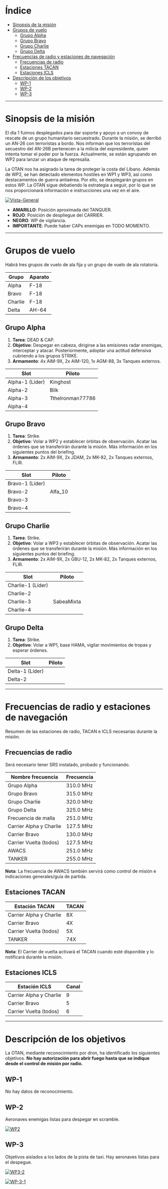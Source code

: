 # Índice

- [Sinopsis de la misión](#sinopsis-de-la-misión)
- [Grupos de vuelo](#grupos-de-vuelo)
  - [Grupo Alpha](#grupo-alpha)
  - [Grupo Bravo](#grupo-bravo)
  - [Grupo Charlie](#grupo-charlie)
  - [Grupo Delta](#grupo-delta)
- [Frecuencias de radio y estaciones de navegación](#frecuencias-de-radio-y-estaciones-de-navegación)
  - [Frecuencias de radio](#frecuencias-de-radio)
  - [Estaciones TACAN](#estaciones-tacan)
  - [Estaciones ICLS](#estaciones-icls)
- [Descripción de los objetivos](#descripción-de-los-objetivos)
  - [WP-1](#wp-1)
  - [WP-2](#wp-2)
  - [WP-3](#wp-3)

---

# Sinopsis de la misión

El día 1 fuimos desplegados para dar soporte y apoyo a un convoy de rescate de un grupo humanitario secuestrado. Durante la misión, se derribó un AN-26 con terroristas a bordo. Nos informan que los terroristas del secuestro del AN-26B pertenecen a la milicia del expresidente, quien intenta tomar el poder por la fuerza. Actualmente, se están agrupando en WP2 para lanzar un ataque de represalia. 

La OTAN nos ha asignado la tarea de proteger la costa del Líbano. Además de WP2, se han detectado elementos hostiles en WP1 y WP3, así como destacamentos de guerra antiaérea. Por ello, se desplegarán grupos en estos WP. La OTAN sigue debatiendo la estrategia a seguir, por lo que se nos proporcionará información e instrucciones una vez en el aire.

[![Vista-General](https://i.ibb.co/jNCzLGn/siria-general-centinela-2.png)](https://ibb.co/YC5Xt8H)

- **AMARILLO**: Posición aproximada del TANQUER.
- **ROJO**: Posición de despliegue del CARRIER.
- **NEGRO**: WP de vigilancia.
- **IMPORTANTE**: Puede haber CAPs enemigas en TODO MOMENTO.

---

# Grupos de vuelo

Habrá tres grupos de vuelo de ala fija y un grupo de vuelo de ala rotatoria.

| Grupo  | Aparato |
|--------|---------|
| Alpha  | F-18    |
| Bravo  | F-18    |
| Charlie| F-18    |
| Delta  | AH-64   |

## Grupo Alpha

1. **Tarea**: DEAD & CAP.
2. **Objetivo**: Despegar en cabeza, dirigirse a las emisiones radar enemigas, interceptar y atacar. Posteriormente, adoptar una actitud defensiva cubriendo a los grupos STRIKE.
3. **Armamento**: 4x AIM-9X, 2x AIM-120, 1x AGM-88, 3x Tanques externos.

| Slot      | Piloto |
|-----------|--------|
| Alpha-1 (Líder) |    Kinghost    |
| Alpha-2         |    Bilk    |
| Alpha-3         |    TtheIronman77786    |
| Alpha-4         |        |

## Grupo Bravo

1. **Tarea**: Strike.
2. **Objetivo**: Volar a WP2 y establecer órbitas de observación. Acatar las órdenes que se transferirán durante la misión. Más información en los siguientes puntos del briefing.
3. **Armamento**: 2x AIM-9X, 2x JDAM, 2x MK-82, 2x Tanques externos, FLIR.

| Slot      | Piloto |
|-----------|--------|
| Bravo-1 (Líder) |        |
| Bravo-2         |    Alfa_10    |
| Bravo-3         |        |
| Bravo-4         |        |

## Grupo Charlie

1. **Tarea**: Strike.
2. **Objetivo**: Volar a WP3 y establecer órbitas de observación. Acatar las órdenes que se transferirán durante la misión. Más información en los siguientes puntos del briefing.
3. **Armamento**: 2x AIM-9X, 2x GBU-12, 2x MK-82, 2x Tanques externos, FLIR.

| Slot      | Piloto |
|-----------|--------|
| Charlie-1 (Líder) |        |
| Charlie-2         |        |
| Charlie-3         |    SabeaMixta    |
| Charlie-4         |        |

## Grupo Delta

1. **Tarea**: Strike.
2. **Objetivo**: Volar a WP1, base HAMA, vigilar movimientos de tropas y esperar órdenes.

| Slot      | Piloto |
|-----------|--------|
| Delta-1 (Líder) |        |
| Delta-2         |        |

---

# Frecuencias de radio y estaciones de navegación

Resumen de las estaciones de radio, TACAN e ICLS necesarias durante la misión.

## Frecuencias de radio

Será necesario tener SRS instalado, probado y funcionando.

| Nombre frecuencia | Frecuencia |
|-------------------|------------|
| Grupo Alpha      | 310.0 MHz   |
| Grupo Bravo      | 315.0 MHz   |
| Grupo Charlie    | 320.0 MHz   |
| Grupo Delta      | 325.0 MHz   |
| Frecuencia de malla | 251.0 MHz   |
| Carrier Alpha y Charlie | 127.5 MHz |
| Carrier Bravo    | 130.0 MHz   |
| Carrier Vuelta (todos) | 127.5 MHz |
| AWACS           | 251.0 MHz   |
| TANKER        | 255.0 MHz   |

**Nota**: La frecuencia de AWACS también servirá como control de misión e indicaciones generales/guía de partida.

## Estaciones TACAN

| Estación TACAN | TACAN |
|---------------|--------|
| Carrier Alpha y Charlie | 8X |
| Carrier Bravo  | 4X |
| Carrier Vuelta (todos) | 5X |
| TANKER      | 74X |

**Nota**: El Carrier de vuelta activará el TACAN cuando esté disponible y lo notificará durante la misión.

## Estaciones ICLS

| Estación ICLS | Canal |
|--------------|--------|
| Carrier Alpha y Charlie | 9 |
| Carrier Bravo  | 5 |
| Carrier Vuelta (todos) | 6 |

---

# Descripción de los objetivos

La OTAN, mediante reconocimiento por dron, ha identificado los siguientes objetivos. **No hay autorización para abrir fuego hasta que se indique desde el control de misión por radio.**

## WP-1

No hay datos de reconocimiento.

## WP-2

Aeronaves enemigas listas para despegar en scramble.

[![WP2](https://i.ibb.co/cXXFJ09M/WP2.webp)](https://ibb.co/WppynZXq)

## WP-3

Objetivos aislados a los lados de la pista de taxi. Hay aeronaves listas para el despegue.

[![WP3-2](https://i.ibb.co/G3b17M9Z/WP3-2.webp)](https://ibb.co/n85Vr1BX)

[![WP-3-1](https://i.ibb.co/BVh8GNwc/WP-3-1.webp)](https://ibb.co/3yxtvzk4)
